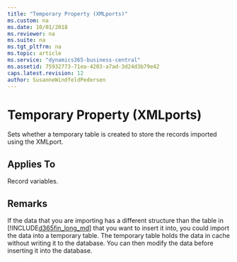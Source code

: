 ```yaml
---
title: "Temporary Property (XMLports)"
ms.custom: na
ms.date: 10/01/2018
ms.reviewer: na
ms.suite: na
ms.tgt_pltfrm: na
ms.topic: article
ms.service: "dynamics365-business-central"
ms.assetid: 75932773-71ea-4203-a7ad-3d24d3b79e42
caps.latest.revision: 12
author: SusanneWindfeldPedersen
---
```


 

# Temporary Property (XMLports)
Sets whether a temporary table is created to store the records imported using the XMLport.  
  
## Applies To  
 Record variables.  
  
## Remarks  
 If the data that you are importing has a different structure than the table in [!INCLUDE[d365fin_long_md](../includes/d365fin_long_md.md)] that you want to insert it into, you could import the data into a temporary table. The temporary table holds the data in cache without writing it to the database. You can then modify the data before inserting it into the database.